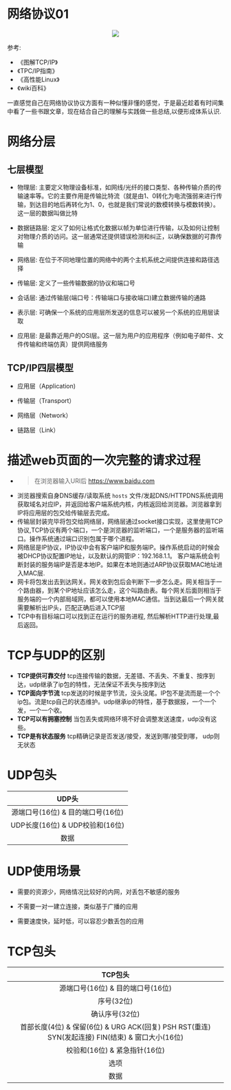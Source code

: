 # 网络协议01

<p align='center'>
<img src='https://github.com/w1991668899/blog/blob/master/image/go/%E5%8D%8F%E8%AE%AE%E8%AE%B2%E8%A7%A3.jpg'>
</p>

参考:

- 《图解TCP/IP》
- 《TPC/IP指南》
- 《高性能Linux》
- 《wiki百科》

一直感觉自己在网络协议协议方面有一种似懂非懂的感觉，于是最近趁着有时间集中看了一些书跟文章，现在结合自己的理解与实践做一些总结,以便形成体系认识.

# 网络分层

## 七层模型

- 物理层: 主要定义物理设备标准，如网线/光纤的接口类型、各种传输介质的传输速率等。它的主要作用是传输比特流（就是由1、0转化为电流强弱来进行传输，到达目的地后再转化为1、0，也就是我们常说的数模转换与模数转换）。这一层的数据叫做比特

- 数据链路层: 定义了如何让格式化数据以帧为单位进行传输，以及如何让控制对物理介质的访问。这一层通常还提供错误检测和纠正，以确保数据的可靠传输

- 网络层: 在位于不同地理位置的网络中的两个主机系统之间提供连接和路径选择

- 传输层: 定义了一些传输数据的协议和端口号

- 会话层: 通过传输层(端口号：传输端口与接收端口)建立数据传输的通路

- 表示层: 可确保一个系统的应用层所发送的信息可以被另一个系统的应用层读取

- 应用层: 是最靠近用户的OSI层。这一层为用户的应用程序（例如电子邮件、文件传输和终端仿真）提供网络服务

## TCP/IP四层模型

- 应用层（Application)

- 传输层（Transport）

- 网络层（Network）

- 链路层（Link）

# 描述web页面的一次完整的请求过程

- >在浏览器输入URI后 https://www.baidu.com 
- 浏览器搜索自身DNS缓存/读取系统 `hosts` 文件/发起DNS/HTTPDNS系统调用获取域名对应IP，并返回给客户端系统内核，内核返回给浏览器。浏览器拿到IP将应用层的包交给传输层去完成。
- 传输层封装完毕将包交给网络层，网络层通过socket接口实现，这里使用TCP协议,TCP协议有两个端口，一个是浏览器的监听端口，一个是服务器的监听端口。操作系统通过端口识别包属于哪个进程。
- 网络层是IP协议，IP协议中会有客户端IP和服务端IP。操作系统启动的时候会被DHCP协议配置IP地址，以及默认的网管IP：192.168.1.1。
  客户端系统会判断封装的服务端IP是否是本地IP。如果在本地则通过ARP协议获取MAC地址进入MAC层.
- 网卡将包发出去到达网关。网关收到包后会判断下一步怎么走。网关相当于一个路由器，到某个IP地址应该怎么走，这个叫路由表。每个网关后面则相当于服务端的一个内部局域网，都可以使用本地MAC通信。当到达最后一个网关就需要解析出IP头，匹配正确后进入TCP层
- TCP中有目标端口可以找到正在运行的服务进程, 然后解析HTTP进行处理,最后返回。

# TCP与UDP的区别

- **TCP提供可靠交付** tcp连接传输的数据，无差错、不丢失、不重复、按序到达，udp继承了ip包的特性，无法保证不丢失与按序到达
- **TCP面向字节流** tcp发送的时候是字节流，没头没尾。IP包不是流而是一个个ip包。流是tcp自己的状态维护。udp继承ip的特性，基于数据报，一个一个发，一个一个收。
- **TCP可以有拥塞控制** 当包丢失或网络环境不好会调整发送速度，udp没有这些。
- **TCP是有状态服务**  tcp精确记录是否发送/接受，发送到哪/接受到哪， udp则无状态

# UDP包头

| UDP头 |
|:-------:|
|源端口号(16位)  &  目的端口号(16位)|
|UDP长度(16位)  &  UDP校验和(16位)|
|数据|

# UDP使用场景

- 需要的资源少，网络情况比较好的内网，对丢包不敏感的服务

- 不需要一对一建立连接，类似基于广播的应用

- 需要速度快，延时低，可以容忍少数丢包的应用

# TCP包头

|TCP包头|
|:------:|
|源端口号(16位)  &  目的端口号(16位)|
|序号(32位)|
|确认序号(32位)|
|首部长度(4位) & 保留(6位) & URG ACK(回复) PSH RST(重连) SYN(发起连接) FIN(结束) & 窗口大小(16位)|
|校验和(16位) & 紧急指针(16位)|
|选项|
|数据|

